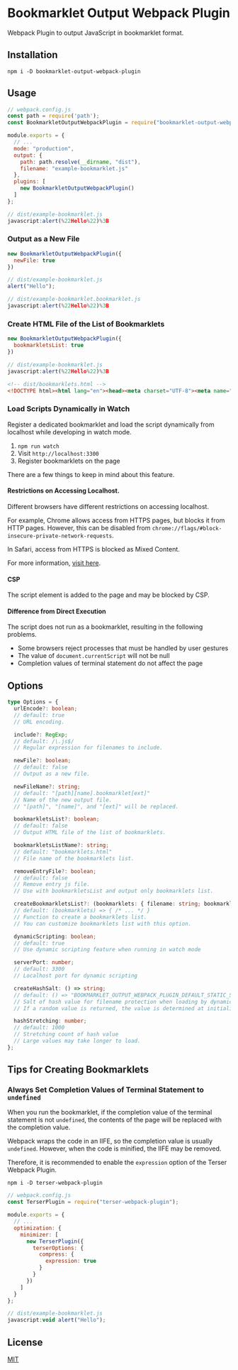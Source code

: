 # Bookmarklet Output Webpack Plugin

Webpack Plugin to output JavaScript in bookmarklet format.

## Installation

```shell
npm i -D bookmarklet-output-webpack-plugin
```

## Usage

```javascript
// webpack.config.js
const path = require('path');
const BookmarkletOutputWebpackPlugin = require("bookmarklet-output-webpack-plugin");

module.exports = {
  // ...
  mode: "production",
  output: {
    path: path.resolve(__dirname, "dist"),
    filename: "example-bookmarklet.js"
  },
  plugins: [
    new BookmarkletOutputWebpackPlugin()
  ]
};
```

```javascript
// dist/example-bookmarklet.js
javascript:alert(%22Hello%22)%3B
```

### Output as a New File

```javascript
new BookmarkletOutputWebpackPlugin({
  newFile: true
})
```

```javascript
// dist/example-bookmarklet.js
alert("Hello");
```

```javascript
// dist/example-bookmarklet.bookmarklet.js
javascript:alert(%22Hello%22)%3B
```

### Create HTML File of the List of Bookmarklets

```javascript
new BookmarkletOutputWebpackPlugin({
  bookmarkletsList: true
})
```

```javascript
// dist/example-bookmarklet.js
javascript:alert(%22Hello%22)%3B
```

```html
<!-- dist/bookmarklets.html -->
<!DOCTYPE html><html lang="en"><head><meta charset="UTF-8"><meta name="viewport" content="width=device-width, initial-scale=1.0"><title>Bookmarklets</title><style>body{font:18px sans-serif;margin:20px}</style></head><body><p>You can drag the following bookmarklets and register for the bookmark.</p><ul><li><a href="javascript:alert(%22Hello%22)%3B">example-bookmarklet.js</a></li></ul></body></html>
```

### Load Scripts Dynamically in Watch

Register a dedicated bookmarklet and load the script dynamically from localhost while developing in watch mode.

1. `npm run watch`
2. Visit `http://localhost:3300`
3. Register bookmarklets on the page

There are a few things to keep in mind about this feature.

#### Restrictions on Accessing Localhost.

Different browsers have different restrictions on accessing localhost.

For example, Chrome allows access from HTTPS pages, but blocks it from HTTP pages. However, this can be disabled from `chrome://flags/#block-insecure-private-network-requests`.

In Safari, access from HTTPS is blocked as Mixed Content.

For more information, [visit here](https://developer.chrome.com/blog/private-network-access-update/).

#### CSP

The script element is added to the page and may be blocked by CSP.

#### Difference from Direct Execution

The script does not run as a bookmarklet, resulting in the following problems.

- Some browsers reject processes that must be handled by user gestures
- The value of `document.currentScript` will not be null
- Completion values of terminal statement do not affect the page

## Options

```typescript
type Options = {
  urlEncode?: boolean;
  // default: true
  // URL encoding.

  include?: RegExp;
  // default: /\.js$/
  // Regular expression for filenames to include.

  newFile?: boolean;
  // default: false
  // Output as a new file.

  newFileName?: string;
  // default: "[path][name].bookmarklet[ext]"
  // Name of the new output file.
  // "[path]", "[name]", and "[ext]" will be replaced.

  bookmarkletsList?: boolean;
  // default: false
  // Output HTML file of the list of bookmarklets.

  bookmarkletsListName?: string;
  // default: "bookmarklets.html"
  // File name of the bookmarklets list.

  removeEntryFile?: boolean;
  // default: false
  // Remove entry js file.
  // Use with bookmarkletsList and output only bookmarklets list.

  createBookmarkletsList?: (bookmarklets: { filename: string; bookmarklet: string; }[]) => string;
  // default: (bookmarklets) => { /* ... */ }
  // Function to create a bookmarklets list.
  // You can customize bookmarklets list with this option.

  dynamicScripting: boolean;
  // default: true
  // Use dynamic scripting feature when running in watch mode

  serverPort: number;
  // default: 3300
  // Localhost port for dynamic scripting

  createHashSalt: () => string;
  // default: () => "BOOKMARKLET_OUTPUT_WEBPACK_PLUGIN_DEFAULT_STATIC_SALT"
  // Salt of hash value for filename protection when loading by dynamic scripting
  // If a random value is returned, the value is determined at initialization, and the bookmarklet must be re-registered.

  hashStretching: number;
  // default: 1000
  // Stretching count of hash value
  // Large values may take longer to load.
};
```

## Tips for Creating Bookmarklets

### Always Set Completion Values of Terminal Statement to `undefined`

When you run the bookmarklet, if the completion value of the terminal statement is not `undefined`, the contents of the page will be replaced with the completion value.

Webpack wraps the code in an IIFE, so the completion value is usually `undefined`. However, when the code is minified, the IIFE may be removed.

Therefore, it is recommended to enable the `expression` option of the Terser Webpack Plugin.

```shell
npm i -D terser-webpack-plugin
```

```javascript
// webpack.config.js
const TerserPlugin = require("terser-webpack-plugin");

module.exports = {
  // ...
  optimization: {
    minimizer: [
      new TerserPlugin({
        terserOptions: {
          compress: {
            expression: true
          }
        }
      })
    ]
  }
};
```

```javascript
// dist/example-bookmarklet.js
javascript:void alert("Hello");
```

## License

[MIT](./LICENSE)
